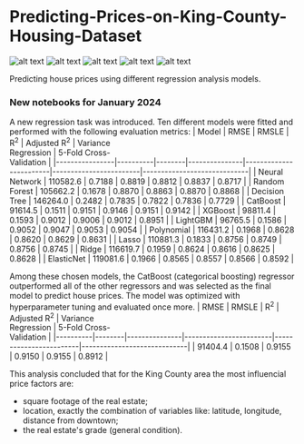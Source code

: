 # Predicting-Prices-on-King-County-Housing-Dataset
![ alt text ](https://img.shields.io/badge/license-MIT-green?style=&logo=)
![ alt text ](https://img.shields.io/badge/-Jupyter-F37626?logo=Jupyter&logoColor=white)
![ alt text ](https://img.shields.io/badge/-NumPy-013243?logo=Numpy&logoColor=white)
![ alt text ](https://img.shields.io/badge/-TensorFlow-FF6F00?logo=TensorFlow&logoColor=white)
![ alt text ](https://img.shields.io/badge/-scikit--learn-F7931E?logo=scikitlearn&logoColor=white)

Predicting house prices using different regression analysis models.

### New notebooks for January 2024
A new regression task was introduced. Ten different models were fitted and performed with the following evaluation metrics:
| Model          | RMSE     | RMSLE  | R<sup>2</sup> | Adjusted R<sup>2</sup> | Variance<br>Regression | 5-Fold Cross-<br>Validation |
|----------------|----------|--------|---------------|------------------------|------------------------|-----------------------------|
| Neural Network | 110582.6 | 0.7188 | 0.8819        | 0.8812                 | 0.8837                 | 0.8717                      |
| Random Forest  | 105662.2 | 0.1678 | 0.8870        | 0.8863                 | 0.8870                 | 0.8868                      |
| Decision Tree  | 146264.0 | 0.2482 | 0.7835        | 0.7822                 | 0.7836                 | 0.7729                      |
| CatBoost       | 91614.5  | 0.1511 | 0.9151        | 0.9146                 | 0.9151                 | 0.9142                      |
| XGBoost        | 98811.4  | 0.1593 | 0.9012        | 0.9006                 | 0.9012                 | 0.8951                      |
| LightGBM       | 96765.5  | 0.1586 | 0.9052        | 0.9047                 | 0.9053                 | 0.9054                      |
| Polynomial     | 116431.2 | 0.1968 | 0.8628        | 0.8620                 | 0.8629                 | 0.8631                      |
| Lasso          | 110881.3 | 0.1833 | 0.8756        | 0.8749                 | 0.8756                 | 0.8745                      |
| Ridge          | 116619.7 | 0.1959 | 0.8624        | 0.8616                 | 0.8625                 | 0.8628                      |
| ElasticNet     | 119081.6 | 0.1966 | 0.8565        | 0.8557                 | 0.8566                 | 0.8592                      |

Among these chosen models, the CatBoost (categorical boosting) regressor outperformed all of the other regressors and was selected as the final model to predict house prices. The model was optimized with hyperparameter tuning and evaluated once more.
| RMSE     | RMSLE  | R<sup>2</sup> | Adjusted R<sup>2</sup> | Variance<br>Regression | 5-Fold Cross-<br>Validation |
|----------|--------|---------------|------------------------|------------------------|-----------------------------|
| 91404.4  | 0.1508 | 0.9155        | 0.9150                 | 0.9155                 | 0.8912                      |

This analysis concluded that for the King County area the most influencial price factors are:
* square footage of the real estate;
* location, exactly the combination of variables like: latitude, longitude, distance from downtown;
* the real estate's grade (general condition).
